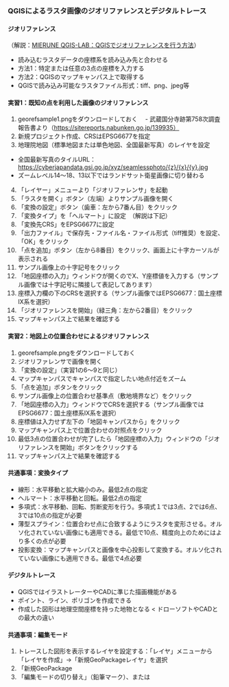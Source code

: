 ### QGISによるラスタ画像のジオリファレンスとデジタルトレース

#### ジオリファレンス
（解説：[MIERUNE QGIS-LAB：QGISでジオリファレンスを行う方法](https://qgis.mierune.co.jp/posts/howto_use_georeferencer)）
- 読み込むラスタデータの座標系を読み込み先と合わせる
- 方法1：特定または任意の3点の座標を入力する
- 方法2：QGISのマップキャンパス上で取得する
- QGISで読み込み可能なラスタファイル形式：tiff、png、jpeg等


#### 実習1：既知の点を利用した画像のジオリファレンス
1. georefsample1.pngをダウンロードしておく
　- 武蔵国分寺跡第758次調査報告書より（https://sitereports.nabunken.go.jp/139935）
2. 新規プロジェクト作成、CRSはEPSG6677を指定
3. 地理院地図（標準地図または単色地図、全国最新写真）のレイヤを設定
  - 全国最新写真のタイルURL：https://cyberjapandata.gsi.go.jp/xyz/seamlessphoto/{z}/{x}/{y}.jpg
  - ズームレベル14〜18、13以下ではランドサット衛星画像に切り替わる
4. 「レイヤー」メニューより「ジオリファレンサ」を起動
5. 「ラスタを開く」ボタン（左端）よりサンプル画像を開く
6. 「変換の設定」ボタン（歯車：左から7番ん目）をクリック
7. 「変換タイプ」を「ヘルマート」に設定　（解説は下記）
8. 「変換先CRS」をEPSG6677に設定
9. 「出力ファイル」で保存先・ファイル名・ファイル形式（tiff推奨）を設定、「OK」をクリック
10. 「点を追加」ボタン（左から8番目）をクリック、画面上に十字カーソルが表示される
11. サンプル画像上の十字記号をクリック
12. 「地図座標の入力」ウィンドウが開くのでX、Y座標値を入力する（サンプル画像では十字記号に隣接して表記してあります）
13. 座標入力欄の下のCRSを選択する（サンプル画像ではEPSG6677：国土座標IX系を選択）
14. 「ジオリファレンスを開始」（緑三角：左から2番目）をクリック
14. マップキャンパス上で結果を確認する

#### 実習2：地図上の位置合わせによるジオリファレンス
1. georefsample.pngをダウンロードしておく
2. ジオリファレンサで画像を開く
3. 「変換の設定」（実習1の6〜9と同じ）
4. マップキャンパスでキャンパスで指定したい地点付近をズーム
5. 「点を追加」ボタンをクリック
6. サンプル画像上の位置合わせ基準点（敷地境界など）をクリック
7. 「地図座標の入力」ウィンドウでCRSを選択する（サンプル画像ではEPSG6677：国土座標系IX系を選択）
8. 座標値は入力せず左下の「地図キャンパスから」をクリック
9. マップキャンパス上で位置合わせの対照点をクリック
10. 最低3点の位置合わせが完了したら「地図座標の入力」ウィンドウの「ジオリファレンスを開始」ボタンをクリックする
11. マップキャンパス上で結果を確認する

#### 共通事項：変換タイプ
- 線形：水平移動と拡大縮小のみ。最低2点の指定
- ヘルマート：水平移動と回転。最低2点の指定
- 多項式：水平移動、回転、剪断変形を行う。多項式１では3点、2では6点、3では10点の指定が必要
- 薄型スプライン：位置合わせ点に合致するようにラスタを変形させる。オルソ化されていない画像にも適用できる。最低で10点、精度向上のためにはより多くの点が必要
- 投影変換：マップキャンパスと画像を中心投影して変換する。オルソ化されていない画像にも適用できる。最低で4点必要

#### デジタルトレース
- QGISではイラストレーターやCADに準じた描画機能がある
- ポイント、ライン、ポリゴンを作成できる
- 作成した図形は地理空間座標を持った地物となる < ドローソフトやCADとの最大の違い

#### 共通事項：編集モード
1. トレースした図形を表示するレイヤを設定する：「レイヤ」メニューから「レイヤを作成」→「新規GeoPackageレイヤ」を選択
2. 「新規GeoPackage
3. 「編集モードの切り替え」（鉛筆マーク）、または
    
